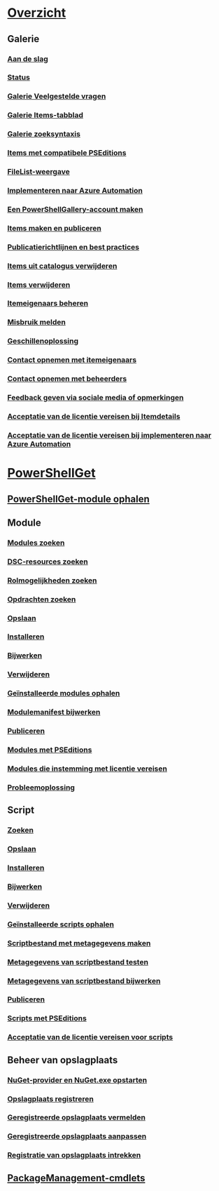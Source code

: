 # [Overzicht](readme.md)
## Galerie
### [Aan de slag](psgallery/psgallery_gettingstarted.md)
### [Status](psgallery/psgallery_status.md)
### [Galerie Veelgestelde vragen](psgallery/psgallery_faqs.md)
### [Galerie Items-tabblad](psgallery/psgallery_items_tab.md)
### [Galerie zoeksyntaxis](psgallery/psgallery_search_syntax.md)
### [Items met compatibele PSEditions](psgallery/psgallery_pseditions.md)
### [FileList-weergave](psgallery/psgallery_filelist_feature.md)
### [Implementeren naar Azure Automation](psgallery/psgallery_deploy_to_azure_automation.md)
### [Een PowerShellGallery-account maken](psgallery/psgallery_creating_an_account.md)
### [Items maken en publiceren](psgallery/Creating-and-Publishing-an-item.md)
### [Publicatierichtlijnen en best practices](psgallery/psgallery-PublishingGuidelines.md)
### [Items uit catalogus verwijderen](psgallery/psgallery_unlist_items.md)
### [Items verwijderen](psgallery/Deleting-Items.md)
### [Itemeigenaars beheren](psgallery/Managing-Item-Owners.md)
### [Misbruik melden](psgallery/psgallery_report_abuse.md)
### [Geschillenoplossing](psgallery/psgallery_dispute_resolution.md)
### [Contact opnemen met itemeigenaars](psgallery/psgallery_contacting_item_owners.md)
### [Contact opnemen met beheerders](psgallery/psgallery_contacting_administrators.md)
### [Feedback geven via sociale media of opmerkingen](psgallery/psgallery-SocialMediaFeedback.md)
### [Acceptatie van de licentie vereisen bij Itemdetails](psgallery/psgallery_requires_license_acceptance.md)
### [Acceptatie van de licentie vereisen bij implementeren naar Azure Automation](psgallery/psgallery_deploy_to_azure_automation_requireLicenseAcceptance.md)

# [PowerShellGet](psget/overview.md)
## [PowerShellGet-module ophalen](psget/get_psget_module.md)

## Module
### [Modules zoeken](psget/module/psget_find-module.md)
### [DSC-resources zoeken](psget/module/psget_find-dscresource.md)
### [Rolmogelijkheden zoeken](psget/module/psget_find-rolecapability.md)
### [Opdrachten zoeken](psget/module/psget_find-command.md)
### [Opslaan](psget/module/psget_save-module.md)
### [Installeren](psget/module/psget_install-module.md)
### [Bijwerken](psget/module/psget_update-module.md)
### [Verwijderen](psget/module/psget_uninstall-module.md)
### [Geïnstalleerde modules ophalen](psget/module/psget_get-installedmodule.md)
### [Modulemanifest bijwerken](psget/module/psget_update-modulemanifest.md)
### [Publiceren](psget/module/psget_publish-module.md)
### [Modules met PSEditions](psget/module/modulewithpseditionsupport.md)
### [Modules die instemming met licentie vereisen](psget/module/RequireLicenseAcceptance.md)
### [Probleemoplossing](psget/psget_cmdlets_troubleshooting.md)

## Script
### [Zoeken](psget/script/psget_find-script.md)
### [Opslaan](psget/script/psget_save-script.md)
### [Installeren](psget/script/psget_install-script.md)
### [Bijwerken](psget/script/psget_update-script.md)
### [Verwijderen](psget/script/psget_uninstall-script.md)
### [Geïnstalleerde scripts ophalen](psget/script/psget_get-installedscript.md)
### [Scriptbestand met metagegevens maken](psget/script/psget_new-scriptfileinfo.md)
### [Metagegevens van scriptbestand testen](psget/script/psget_test-scriptfileinfo.md)
### [Metagegevens van scriptbestand bijwerken](psget/script/psget_update-scriptfileinfo.md)
### [Publiceren](psget/script/psget_publish-script.md)
### [Scripts met PSEditions](psget/script/scriptwithpseditionsupport.md)
### [Acceptatie van de licentie vereisen voor scripts](psget/script/script_RequireLicenseAcceptance.md)

## Beheer van opslagplaats
### [NuGet-provider en NuGet.exe opstarten](psget/repository/bootstrapping_nuget_proivder_and_exe.md)
### [Opslagplaats registreren](psget/repository/psget_register-psrepository.md)
### [Geregistreerde opslagplaats vermelden](psget/repository/psget_get-psrepository.md)
### [Geregistreerde opslagplaats aanpassen](psget/repository/psget_set-psrepository.md)
### [Registratie van opslagplaats intrekken](psget/repository/psget_unregister-psrepository.md)

## [PackageManagement-cmdlets](psget/oneget/PackageManagement_cmdlets.md)
